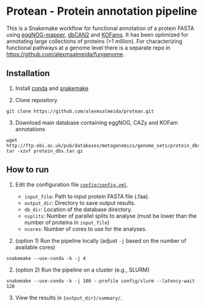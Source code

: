 # Protean - Protein annotation pipeline

This is a Snakemake workflow for functional annotation of a protein FASTA using [eggNOG-mapper](https://github.com/eggnogdb/eggnog-mapper/wiki), [dbCAN2](https://bcb.unl.edu/dbCAN2/) and [KOFams](https://www.genome.jp/tools/kofamkoala/). It has been optimized for annotating large collections of proteins (>1 million). For characterizing functional pathways at a genome level there is a separate repo in https://github.com/alexmsalmeida/fungenome.

## Installation

1. Install [conda](https://conda.io/projects/conda/en/latest/user-guide/install/index.html ) and [snakemake](https://snakemake.readthedocs.io/en/stable/getting_started/installation.html)

2. Clone repository
```
git clone https://github.com/alexmsalmeida/protean.git
```

3. Download main database containing eggNOG, CAZy and KOFam annotations
```
wget http://ftp.ebi.ac.uk/pub/databases/metagenomics/genome_sets/protein_dbs.tar.gz
tar -xzvf protein_dbs.tar.gz
```

## How to run

1. Edit the configuration file [`config/config.yml`](config/config.yml).
    - `input_file`: Path to input protein FASTA file (.faa).
    - `output_dir`: Directory to save output results.
    - `db_dir`: Location of the database directory.
    - `nsplits`: Number of parallel splits to analyse (must be lower than the number of proteins in `input_file`)
    - `ncores`: Number of cores to use for the analyses.

2. (option 1) Run the pipeline locally (adjust `-j` based on the number of available cores)
```
snakemake --use-conda -k -j 4
```
2. (option 2) Run the pipeline on a cluster (e.g., SLURM)
```
snakemake --use-conda -k -j 100 --profile config/slurm --latency-wait 120
```

3. View the results in `{output_dir}/summary/`.
